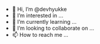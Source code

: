 - 👋 Hi, I’m @devhyukke
- 👀 I’m interested in ...
- 🌱 I’m currently learning ...
- 💞️ I’m looking to collaborate on ...
- 📫 How to reach me ...

<!---
devhyukke/devhyukke is a ✨ special ✨ repository because its `README.md` (this file) appears on your GitHub profile.
You can click the Preview link to take a look at your changes.
--->
